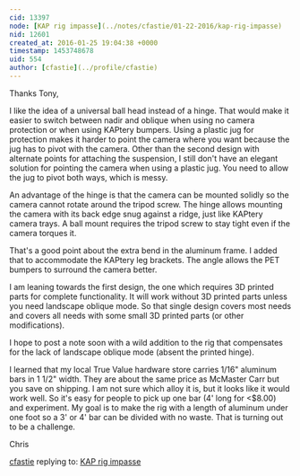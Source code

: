 ```yaml
---
cid: 13397
node: [KAP rig impasse](../notes/cfastie/01-22-2016/kap-rig-impasse)
nid: 12601
created_at: 2016-01-25 19:04:38 +0000
timestamp: 1453748678
uid: 554
author: [cfastie](../profile/cfastie)
---
```


Thanks Tony,

I like the idea of a universal ball head instead of a hinge. That would make it easier to switch between nadir and oblique when using no camera protection or when using KAPtery bumpers. Using a plastic jug for protection makes it harder to point the camera where you want because the jug has to pivot with the camera. Other than the second design with alternate points for attaching the suspension, I still don't have an elegant solution for pointing the camera when using a plastic jug. You need to allow the jug to pivot both ways, which is messy.

An advantage of the hinge is that the camera can be mounted solidly so the camera cannot rotate around the tripod screw. The hinge allows mounting the camera with its back edge snug against a ridge, just like KAPtery camera trays. A ball mount requires the tripod screw to stay tight even if the camera torques it.

That's a good point about the extra bend in the aluminum frame. I added that to accommodate the KAPtery leg brackets. The angle allows the PET bumpers to surround the camera better.

I am leaning towards the first design, the one which requires 3D printed parts for complete functionality. It will work without 3D printed parts unless you need landscape oblique mode. So that single design covers most needs and covers all needs with some small 3D printed parts (or other modifications).

I hope to post a note soon with a wild addition to the rig that compensates for the lack of landscape oblique mode (absent the printed hinge). 

I learned that my local True Value hardware store carries 1/16"  aluminum bars in 1 1/2" width. They are about the same price as McMaster Carr but you save on shipping. I am not sure which alloy it is, but it looks like it would work well. So it's easy for people to pick up one bar (4' long for <$8.00) and experiment. My goal is to make the rig with a length of aluminum under one foot so a 3' or 4' bar can be divided with no waste. That is turning out to be a challenge.

Chris

[cfastie](../profile/cfastie) replying to: [KAP rig impasse](../notes/cfastie/01-22-2016/kap-rig-impasse)

